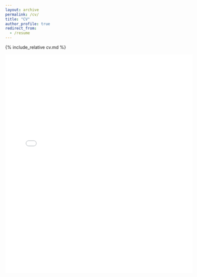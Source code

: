 ```yaml
---
layout: archive
permalink: /cv/
title: "CV"
author_profile: true
redirect_from: 
  - /resume
---
```


{% include_relative cv.md %}

<embed src="{{ site.baseurl }}/files/CV_Shiping.pdf" width="600" height="700" type='application/pdf'>